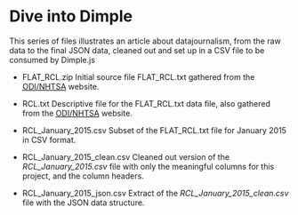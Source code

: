 # Dive into Dimple

This series of files illustrates an article about datajournalism, from the raw data to the final JSON data, cleaned out and set up in a CSV file to be consumed by Dimple.js

 - FLAT_RCL.zip
 Initial source file FLAT_RCL.txt gathered from the [<abbr title="Office of Defects Investigation">ODI</abbr>/<abbr title="National Highway Traffic Safety Administration">NHTSA</abbr>](http://www-odi.nhtsa.dot.gov/downloads/flatfiles.cfm) website.

 - RCL.txt
Descriptive file for the FLAT_RCL.txt data file, also gathered from the [<abbr title="Office of Defects Investigation">ODI</abbr>/<abbr title="National Highway Traffic Safety Administration">NHTSA</abbr>](http://www-odi.nhtsa.dot.gov/downloads/flatfiles.cfm) website.

 - RCL_January_2015.csv
 Subset of the FLAT_RCL.txt file for January 2015 in CSV format.

 - RCL_January_2015_clean.csv
 Cleaned out version of the *RCL_January_2015.csv* file with only the meaningful columns for this project, and the column headers.

 - RCL_January_2015_json.csv
 Extract of the *RCL_January_2015_clean.csv* file with the JSON data structure.
